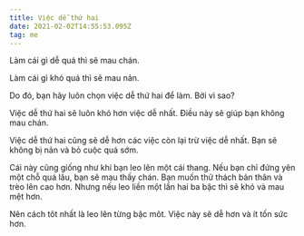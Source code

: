 ```yaml
---
title: Việc dễ thứ hai
date: 2021-02-02T14:55:53.095Z
tag: me
---
```

Làm cái gì dễ quá thì sẽ mau chán.

Làm cái gì khó quá thì sẽ mau nản.

Do đó, bạn hãy luôn chọn việc dễ thứ hai để làm. Bởi vì sao?

Việc dễ thứ hai sẽ luôn khó hơn việc dễ nhất. Điều này sẽ giúp bạn không mau chán.

Việc dễ thứ hai cũng sẽ dễ hơn các việc còn lại trừ việc dễ nhất. Bạn sẽ không bị nản và bỏ cuộc quá sớm.

Cái này cũng giống như khi bạn leo lên một cái thang. Nếu bạn chỉ đứng yên một chỗ quá lâu, bạn sẽ mau thấy chán. Bạn muốn thử thách bản thân và trèo lên cao hơn. Nhưng nếu leo liền một lần hai ba bậc thì sẽ khó và mau mệt hơn. 

Nên cách tôt nhất là leo lên từng bậc môt. Việc này sẽ dễ hơn và ít tốn sức hơn.